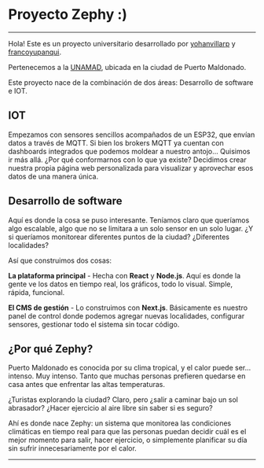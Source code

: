 # Proyecto Zephy :)

---
Hola! Este es un proyecto universitario desarrollado por [yohanvillarp](https://github.com/yohanvillarp) y [francoyupanqui](https://github.com/francoyupanqui).

Pertenecemos a la [UNAMAD](https://www.unamad.edu.pe/), ubicada en la ciudad de Puerto Maldonado.

Este proyecto nace de la combinación de dos áreas: Desarrollo de software e IOT.

## IOT

Empezamos con sensores sencillos acompañados de un ESP32, que envían datos a través de MQTT. Si bien los brokers MQTT ya cuentan con dashboards integrados que podemos moldear a nuestro antojo... Quisimos ir más allá. ¿Por qué conformarnos con lo que ya existe? Decidimos crear nuestra propia página web personalizada para visualizar y aprovechar esos datos de una manera única.

## Desarrollo de software

Aquí es donde la cosa se puso interesante. Teníamos claro que queríamos algo escalable, algo que no se limitara a un solo sensor en un solo lugar. ¿Y si queríamos monitorear diferentes puntos de la ciudad? ¿Diferentes localidades?

Así que construimos dos cosas:

**La plataforma principal** - Hecha con **React** y **Node.js**. Aquí es donde la gente ve los datos en tiempo real, los gráficos, todo lo visual. Simple, rápida, funcional.

**El CMS de gestión** - Lo construimos con **Next.js**. Básicamente es nuestro panel de control donde podemos agregar nuevas localidades, configurar sensores, gestionar todo el sistema sin tocar código.

## ¿Por qué Zephy?

Puerto Maldonado es conocida por su clima tropical, y el calor puede ser... intenso. Muy intenso. Tanto que muchas personas prefieren quedarse en casa antes que enfrentar las altas temperaturas.

¿Turistas explorando la ciudad? Claro, pero ¿salir a caminar bajo un sol abrasador? ¿Hacer ejercicio al aire libre sin saber si es seguro?

Ahí es donde nace Zephy: un sistema que monitorea las condiciones climáticas en tiempo real para que las personas puedan decidir cuál es el mejor momento para salir, hacer ejercicio, o simplemente planificar su día sin sufrir innecesariamente por el calor.

---
